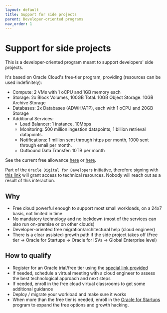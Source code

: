 ```yaml
---
layout: default
title: Support for side projects
parent: Developer-oriented programs
nav_order: 1
---
```


# Support for side projects

This is a developer-oriented program meant to support developers' side projects. 

It's based on Oracle Cloud's free-tier program, providing (resources can be used indefinitely):

- Compute: 2 VMs with 1 oCPU and 1GB memory each
- Storage: 2x Block Volumes, 100GB Total. 10GB Object Storage. 10GB Archive Storage
- Databases: 2x Databases (ADWH/ATP), each with 1 oCPU and 20GB Storage
- Additional Services:
  - Load Balancer: 1 instance, 10Mbps
  - Monitoring: 500 million ingestion datapoints, 1 billion retrieval datapoints.
  - Notifications: 1 million sent through https per month, 1000 sent through email per month.
  - Outbound Data Transfer: 10TB per month

See the current free allowance [here](https://www.oracle.com/cloud/free/) or [here](http://www.oracle.com/us/what-can-i-do-with-300-in-credits-3746781.pdf).

Part of the `Oracle Digital for Developers` initiative, therefore signing with [this link][1] will grant access to technical resources. Nobody will reach out as a result of this interaction.  

## Why 
- Free cloud powerful enough to support most small workloads, on a 24x7 basis, not limited in time
- No mandatory technology and no lockdown (most of the services can also run on-premise or on other clouds)
- Developer-oriented free migration/architectural help (cloud engineer)
- There is a clear assisted-growth path if the side project takes off (Free tier → Oracle for Startups → Oracle for ISVs → Global Enterprise level)

## How to qualify
- Register for an Oracle trial/free tier using the [special link provided][1]
- If needed, schedule a virtual meeting with a cloud engineer to assess the best technological approach and next steps
- If needed, enroll in the free cloud virtual classrooms to get some additional guidance
- Deploy / migrate your workload and make sure it works
- When more than the free tier is needed, enroll in the [Oracle for Startups](https://www.oracle.com/startup/) program to expand the free options and growth hacking.

[1]: https://myservices.us.oraclecloud.com/mycloud/signup?sourceType=:so:bl:or:dg:ocl::RC_WWSA200828P00060:Ocihub&SC=:so:bl:or:dg:ocl::RC_WWSA200828P00060:Ocihub&pcode=WWSA200828P00060
